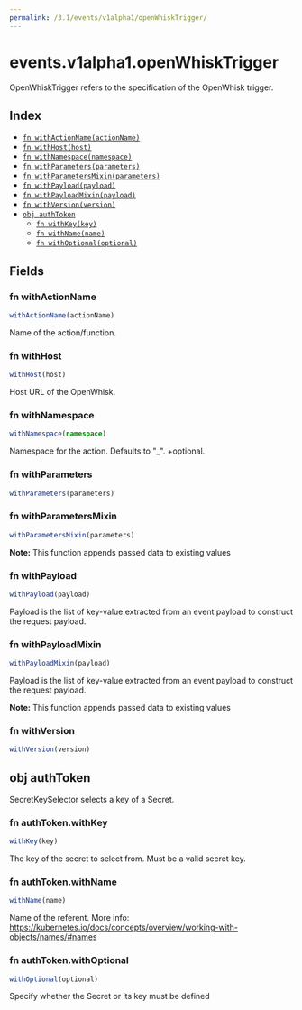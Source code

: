 ```yaml
---
permalink: /3.1/events/v1alpha1/openWhiskTrigger/
---
```


# events.v1alpha1.openWhiskTrigger

OpenWhiskTrigger refers to the specification of the OpenWhisk trigger.

## Index

* [`fn withActionName(actionName)`](#fn-withactionname)
* [`fn withHost(host)`](#fn-withhost)
* [`fn withNamespace(namespace)`](#fn-withnamespace)
* [`fn withParameters(parameters)`](#fn-withparameters)
* [`fn withParametersMixin(parameters)`](#fn-withparametersmixin)
* [`fn withPayload(payload)`](#fn-withpayload)
* [`fn withPayloadMixin(payload)`](#fn-withpayloadmixin)
* [`fn withVersion(version)`](#fn-withversion)
* [`obj authToken`](#obj-authtoken)
  * [`fn withKey(key)`](#fn-authtokenwithkey)
  * [`fn withName(name)`](#fn-authtokenwithname)
  * [`fn withOptional(optional)`](#fn-authtokenwithoptional)

## Fields

### fn withActionName

```ts
withActionName(actionName)
```

Name of the action/function.

### fn withHost

```ts
withHost(host)
```

Host URL of the OpenWhisk.

### fn withNamespace

```ts
withNamespace(namespace)
```

Namespace for the action.
Defaults to "_".
+optional.

### fn withParameters

```ts
withParameters(parameters)
```



### fn withParametersMixin

```ts
withParametersMixin(parameters)
```



**Note:** This function appends passed data to existing values

### fn withPayload

```ts
withPayload(payload)
```

Payload is the list of key-value extracted from an event payload to construct the request payload.

### fn withPayloadMixin

```ts
withPayloadMixin(payload)
```

Payload is the list of key-value extracted from an event payload to construct the request payload.

**Note:** This function appends passed data to existing values

### fn withVersion

```ts
withVersion(version)
```



## obj authToken

SecretKeySelector selects a key of a Secret.

### fn authToken.withKey

```ts
withKey(key)
```

The key of the secret to select from.  Must be a valid secret key.

### fn authToken.withName

```ts
withName(name)
```

Name of the referent. More info: https://kubernetes.io/docs/concepts/overview/working-with-objects/names/#names

### fn authToken.withOptional

```ts
withOptional(optional)
```

Specify whether the Secret or its key must be defined